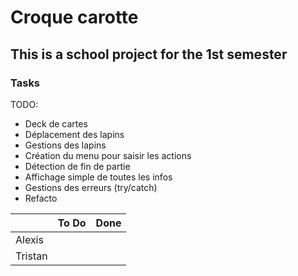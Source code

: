 # Croque carotte

## This is a school project for the 1st semester


### Tasks

TODO:
- Deck de cartes
- Déplacement des lapins
- Gestions des lapins
- Création du menu pour saisir les actions
- Détection de fin de partie
- Affichage simple de toutes les infos
- Gestions des erreurs (try/catch)
- Refacto


|           | To Do         | Done          |
| --------- | ------------- | ------------- |
| Alexis    |               |               |
| Tristan   |               |               |